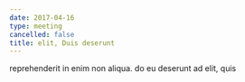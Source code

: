 ```yaml
---
date: 2017-04-16
type: meeting
cancelled: false
title: elit, Duis deserunt
---
```

reprehenderit in enim non aliqua. do eu deserunt ad elit, quis
